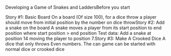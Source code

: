 Developing a Game of 
Snakes and LaddersBefore you start

Story #1: Basic Board
On a board (Of size 100), for a dice throw a player should 
move from initial position by the number on dice throwStory #2: Add a snake on the board
A snake moves a player from its start position to end position 
where start position > end position
Test data: Add a snake at position 14 moving the player 
to position 7.Story #3: Make A Crooked Dice
A dice that only throws Even numbers.
The can game can be started with normal dice or crooked 
dice
